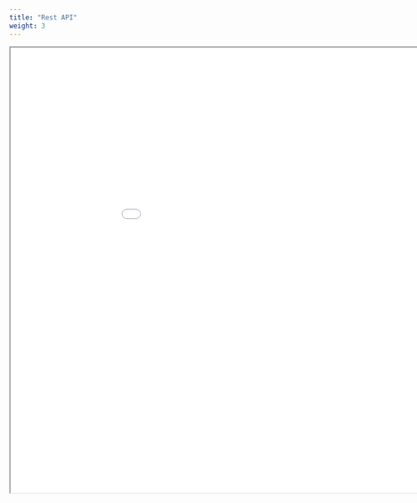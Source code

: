 ```yaml
---
title: "Rest API"
weight: 3
---
```



<iframe id="inlineFrameExample"
    title="Inline Frame Example"
    width="1000"
    height="800"
    src="../rest_api.html">
</iframe>
